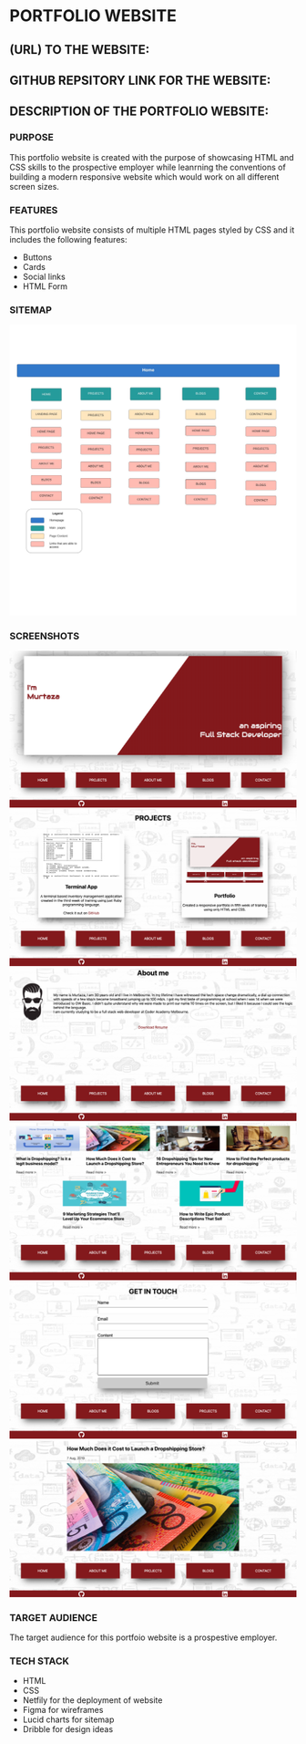 # PORTFOLIO WEBSITE

## (URL) TO THE WEBSITE:

## GITHUB REPSITORY LINK FOR THE WEBSITE:

## DESCRIPTION OF THE PORTFOLIO WEBSITE:

### PURPOSE
This portfolio website is created with the purpose of showcasing HTML and CSS skills to the prospective employer while leanrning the conventions of building a modern responsive website which would work on all different screen sizes.

### FEATURES
This portfolio website consists of multiple HTML pages styled by CSS and it includes the following features:
- Buttons
- Cards
- Social links
- HTML Form

### SITEMAP
![Sitemap picture](docs/Portfolio-sitemap.jpeg)

### SCREENSHOTS
![Screenshot](docs/Screenshots/1.png)
![Screenshot](docs/Screenshots/2.png)
![Screenshot](docs/Screenshots/3.png)
![Screenshot](docs/Screenshots/4.png)
![Screenshot](docs/Screenshots/5.png)
![Screenshot](docs/Screenshots/6.png)

### TARGET AUDIENCE
The target audience for this portfoio website is a prospestive employer.

### TECH STACK
- HTML
- CSS
- Netfily for the deployment of website
- Figma for wireframes
- Lucid charts for sitemap
- Dribble for design ideas
